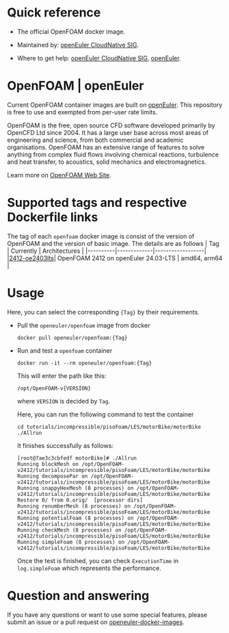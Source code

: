 # Quick reference

- The official OpenFOAM docker image.

- Maintained by: [openEuler CloudNative SIG](https://gitee.com/openeuler/cloudnative).

- Where to get help: [openEuler CloudNative SIG](https://gitee.com/openeuler/cloudnative), [openEuler](https://gitee.com/openeuler/community).

# OpenFOAM | openEuler
Current OpenFOAM container images are built on [openEuler](https://repo.openeuler.org/). This repository is free to use and exempted from per-user rate limits.

OpenFOAM is the free, open source CFD software developed primarily by OpenCFD Ltd since 2004. It has a large user base across most areas of engineering and science, from both commercial and academic organisations. OpenFOAM has an extensive range of features to solve anything from complex fluid flows involving chemical reactions, turbulence and heat transfer, to acoustics, solid mechanics and electromagnetics.

Learn more on [OpenFOAM Web Site](https://www.openfoam.com/).

# Supported tags and respective Dockerfile links
The tag of each `openfoam` docker image is consist of the version of OpenFOAM and the version of basic image. The details are as follows
|    Tag   |  Currently  |   Architectures  |
|----------|-------------|------------------|
|[2412-oe2403lts](https://gitee.com/openeuler/openeuler-docker-images/blob/master/openfoam/2412/24.03-lts/Dockerfile)| OpenFOAM 2412 on openEuler 24.03-LTS | amd64, arm64 |

# Usage
Here, you can select the corresponding `{Tag}` by their requirements.

- Pull the `openeuler/openfoam` image from docker
	```
	docker pull openeuler/openfoam:{Tag}
	```
- Run and test a `openfoam` container
	```
	docker run -it --rm openeuler/openfoam:{Tag}
	```
	This will enter the path like this:
	```
    /opt/OpenFOAM-v{VERSION}
	```
	where `VERSION` is decided by `Tag`.

	Here, you can run the following command to test the container
	```
	cd tutorials/incompressible/pisoFoam/LES/motorBike/motorBike
	./Allrun
	```
	It finishes successfully as follows:
	```
	[root@7ae3c3cbfedf motorBike]# ./Allrun
	Running blockMesh on /opt/OpenFOAM-v2412/tutorials/incompressible/pisoFoam/LES/motorBike/motorBike
	Running decomposePar on /opt/OpenFOAM-v2412/tutorials/incompressible/pisoFoam/LES/motorBike/motorBike
	Running snappyHexMesh (8 processes) on /opt/OpenFOAM-v2412/tutorials/incompressible/pisoFoam/LES/motorBike/motorBike
	Restore 0/ from 0.orig/  [processor dirs]
	Running renumberMesh (8 processes) on /opt/OpenFOAM-v2412/tutorials/incompressible/pisoFoam/LES/motorBike/motorBike
	Running potentialFoam (8 processes) on /opt/OpenFOAM-v2412/tutorials/incompressible/pisoFoam/LES/motorBike/motorBike
	Running checkMesh (8 processes) on /opt/OpenFOAM-v2412/tutorials/incompressible/pisoFoam/LES/motorBike/motorBike
	Running simpleFoam (8 processes) on /opt/OpenFOAM-v2412/tutorials/incompressible/pisoFoam/LES/motorBike/motorBike
	```
	Once the test is finished, you can check `ExecutionTime` in `log.simpleFoam` which represents the performance.

# Question and answering
If you have any questions or want to use some special features, please submit an issue or a pull request on [openeuler-docker-images](https://gitee.com/openeuler/openeuler-docker-images).